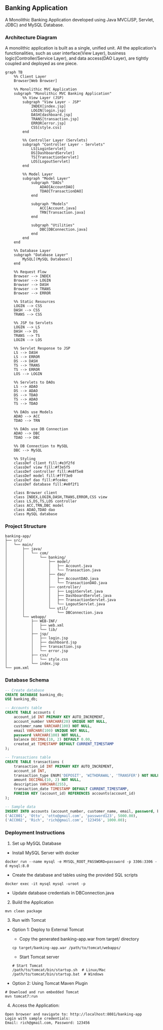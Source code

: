 ##  Banking Application

A Monolithic Banking Application developed using Java MVC(JSP, Servlet, JDBC) and MySQL Database.

### Architecture Diagram
A monolithic application is built as a single, unified unit. All the application's functionalities, such as user interface(View Layer), business logic(Controller/Service Layer), and data access(DAO Layer), are tightly coupled and deployed as one piece.

```mermaid
graph TB
    %% Client Layer
    Browser[Web Browser]
    
    %% Monolithic MVC Application
    subgraph "Monolithic MVC Banking Application"
        %% View Layer (JSP)
        subgraph "View Layer - JSP"
            INDEX[index.jsp]
            LOGIN[login.jsp]
            DASH[dashboard.jsp]
            TRANS[transaction.jsp]
            ERROR[error.jsp]
            CSS[style.css]
        end
        
        %% Controller Layer (Servlets)
        subgraph "Controller Layer - Servlets"
            LS[LoginServlet]
            DS[DashboardServlet]
            TS[TransactionServlet]
            LOS[LogoutServlet]
        end
        
        %% Model Layer
        subgraph "Model Layer"
            subgraph "DAOs"
                ADAO[AccountDAO]
                TDAO[TransactionDAO]
            end
            
            subgraph "Models"
                ACC[Account.java]
                TRN[Transaction.java]
            end
            
            subgraph "Utilities"
                DBC[DBConnection.java]
            end
        end
    end
    
    %% Database Layer
    subgraph "Database Layer"
        MySQL[(MySQL Database)]
    end
    
    %% Request Flow
    Browser --> INDEX
    Browser --> LOGIN
    Browser --> DASH
    Browser --> TRANS
    Browser --> ERROR
    
    %% Static Resources
    LOGIN --> CSS
    DASH --> CSS
    TRANS --> CSS
    
    %% JSP to Servlets
    LOGIN --> LS
    DASH --> DS
    TRANS --> TS
    LOGIN --> LOS
    
    %% Servlet Response to JSP
    LS --> DASH
    LS --> ERROR
    DS --> DASH
    TS --> TRANS
    TS --> ERROR
    LOS --> LOGIN
    
    %% Servlets to DAOs
    LS --> ADAO
    DS --> ADAO
    DS --> TDAO
    TS --> ADAO
    TS --> TDAO
    
    %% DAOs use Models
    ADAO --> ACC
    TDAO --> TRN
    
    %% DAOs use DB Connection
    ADAO --> DBC
    TDAO --> DBC
    
    %% DB Connection to MySQL
    DBC --> MySQL
    
    %% Styling
    classDef client fill:#e3f2fd
    classDef view fill:#f3e5f5
    classDef controller fill:#e8f5e8
    classDef model fill:#fff3e0
    classDef dao fill:#fce4ec
    classDef database fill:#e0f2f1
    
    class Browser client
    class INDEX,LOGIN,DASH,TRANS,ERROR,CSS view
    class LS,DS,TS,LOS controller
    class ACC,TRN,DBC model
    class ADAO,TDAO dao
    class MySQL database
```

### Project Structure
```
banking-app/
├── src/
│   └── main/
│       ├── java/
│       │   └── com/
│       │       └── banking/
│       │           ├── model/
│       │           │   ├── Account.java
│       │           │   └── Transaction.java
│       │           ├── dao/
│       │           │   ├── AccountDAO.java
│       │           │   └── TransactionDAO.java
│       │           ├── controller/
│       │           │   ├── LoginServlet.java
│       │           │   ├── DashboardServlet.java
│       │           │   ├── TransactionServlet.java
│       │           │   └── LogoutServlet.java
│       │           └── util/
│       │               └── DBConnection.java
│       └── webapp/
│           ├── WEB-INF/
│           │   ├── web.xml
│           │   └── lib/
│           ├── jsp/
│           │   ├── login.jsp
│           │   ├── dashboard.jsp
│           │   ├── transaction.jsp
│           │   └── error.jsp
│           ├── css/
│           │   └── style.css
│           └── index.jsp
└── pom.xml
```

### Database Schema

```sql
-- Create database
CREATE DATABASE banking_db;
USE banking_db;

-- Accounts table
CREATE TABLE accounts (
    account_id INT PRIMARY KEY AUTO_INCREMENT,
    account_number VARCHAR(20) UNIQUE NOT NULL,
    customer_name VARCHAR(100) NOT NULL,
    email VARCHAR(100) UNIQUE NOT NULL,
    password VARCHAR(100) NOT NULL,
    balance DECIMAL(10, 2) DEFAULT 0.00,
    created_at TIMESTAMP DEFAULT CURRENT_TIMESTAMP
);

-- Transactions table
CREATE TABLE transactions (
    transaction_id INT PRIMARY KEY AUTO_INCREMENT,
    account_id INT,
    transaction_type ENUM('DEPOSIT', 'WITHDRAWAL', 'TRANSFER') NOT NULL,
    amount DECIMAL(10, 2) NOT NULL,
    description VARCHAR(255),
    transaction_date TIMESTAMP DEFAULT CURRENT_TIMESTAMP,
    FOREIGN KEY (account_id) REFERENCES accounts(account_id)
);

-- Sample data
INSERT INTO accounts (account_number, customer_name, email, password, balance) VALUES
('ACC001', 'Otto', 'otto@gmail.com', 'password123', 5000.00),
('ACC002', 'Rich', 'rich@gmail.com', '123456', 1000.00);
```

### Deployment Instructions
1. Set up MySQL Database
- Install MySQL Server with docker
```
docker run --name mysql -e MYSQL_ROOT_PASSWORD=password -p 3306:3306 -d mysql:8.0
```

- Create the database and tables using the provided SQL scripts
```
docker exec -it mysql mysql -uroot -p
```

- Update database credentials in DBConnection.java

2. Build the Application
```
mvn clean package
```

3. Run with Tomcat
- Option 1: Deploy to External Tomcat
	- Copy the generated banking-app.war from target/ directory
	```
	cp target/banking-app.war /path/to/tomcat/webapps/
	```

	- Start Tomcat server
	```
	# Start Tomcat
    /path/to/tomcat/bin/startup.sh  # Linux/Mac
    /path/to/tomcat/bin/startup.bat  # Windows
    ```

- Option 2: Using Tomcat Maven Plugin
```
# Download and run embedded Tomcat
mvn tomcat7:run
```

4. Access the Application:
```
Open browser and navigate to: http://localhost:8081/banking-app
Login with sample credentials:
Email: rich@gmail.com, Password: 123456
```


